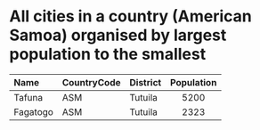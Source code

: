 # All cities in a country (American Samoa) organised by largest population to the smallest

| Name | CountryCode | District | Population |
| :--- | :--- | :--- | :---: |
|Tafuna|ASM|Tutuila|5200|
|Fagatogo|ASM|Tutuila|2323|
